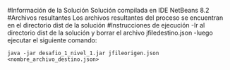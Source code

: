 #Información de la Solución
Solución compilada en IDE NetBeans 8.2
#Archivos resultantes
Los archivos resultantes del proceso se encuentran en el directorio dist de la solución
#Instrucciones de ejecución
-Ir al directorio dist de la solución y borrar el archivo jfiledestino.json
-luego ejecutar el siguiente comando:
```
java -jar desafio_1_nivel_1.jar jfileorigen.json <nombre_archivo_destino.json>
```